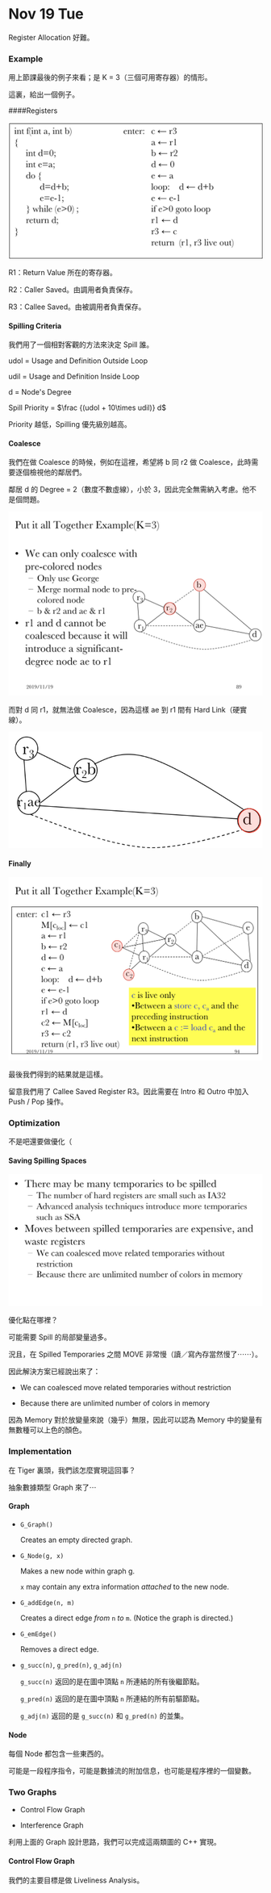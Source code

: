 # Nov 19 Tue

Register Allocation 好難。

### Example

用上節課最後的例子來看；是 K = 3（三個可用寄存器）的情形。

這裏，給出一個例子。

####Registers

![image-20191119080224800](19.assets/image-20191119080224800.png)

R1：Return Value 所在的寄存器。

R2：Caller Saved。由調用者負責保存。

R3：Callee Saved。由被調用者負責保存。

#### Spilling Criteria

我們用了一個相對客觀的方法來決定 Spill 誰。

udol = Usage and Definition Outside Loop

udil = Usage and Definition Inside Loop

d = Node's Degree

Spill Priority = $\frac {(udol + 10\times udil)} d$

Priority 越低，Spilling 優先級別越高。

#### Coalesce

我們在做 Coalesce 的時候，例如在這裡，希望將 b 同 r2 做 Coalesce，此時需要逐個檢視他的鄰居們。

鄰居 d 的 Degree = 2（數度不數虛線），小於 3，因此完全無需納入考慮。他不是個問題。



![image-20191119081919378](19.assets/image-20191119081919378.png)

而對 d 同 r1，就無法做 Coalesce，因為這樣 ae 到 r1 間有 Hard Link（硬實線）。

![image-20191119082456924](19.assets/image-20191119082456924.png)

#### Finally

![image-20191119082721503](19.assets/image-20191119082721503.png)

最後我們得到的結果就是這樣。

留意我們用了 Callee Saved Register R3。因此需要在 Intro 和 Outro 中加入 Push / Pop 操作。

### Optimization

不是吧還要做優化（

####      Saving Spilling Spaces

![image-20191119083027738](19.assets/image-20191119083027738.png)

優化點在哪裡？

可能需要 Spill 的局部變量過多。

況且，在 Spilled Temporaries 之間 MOVE 非常慢（讀／寫內存當然慢了⋯⋯）。

因此解決方案已經說出來了：

-   We can coalesced move related temporaries without restriction

-   Because there are unlimited number of colors in memory

因為 Memory 對於放變量來說（幾乎）無限，因此可以認為 Memory 中的變量有無數種可以上色的顏色。

### Implementation

在 Tiger 裏頭，我們該怎麼實現這回事？

抽象數據類型 Graph 來了⋯

#### Graph

*   `G_Graph()`

    Creates an empty directed graph.

*   `G_Node(g, x)`

    Makes a new node within graph g.

    `x` may contain any extra information *attached* to the new node.

*   `G_addEdge(n, m)`

    Creates a direct edge *from* `n` *to* `m`. (Notice the graph is directed.)

*   `G_emEdge()`

    Removes a direct edge.

*   `g_succ(n)`, `g_pred(n)`, `g_adj(n)`

    `g_succ(n)` 返回的是在圖中頂點 `n` 所連結的所有後繼節點。

    `g_pred(n)` 返回的是在圖中頂點 `n` 所連結的所有前驅節點。

    `g_adj(n)` 返回的是 `g_succ(n)` 和 `g_pred(n)` 的並集。

#### Node

每個 Node 都包含一些東西的。

可能是一段程序指令，可能是數據流的附加信息，也可能是程序裡的一個變數。

### Two Graphs

-   Control Flow Graph

-   Interference Graph

利用上面的 Graph 設計思路，我們可以完成這兩類圖的 C++ 實現。

#### Control Flow Graph

我們的主要目標是做 Liveliness Analysis。

